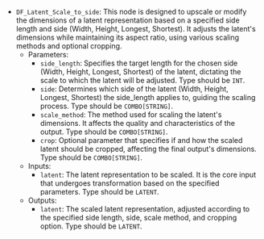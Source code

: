 - `DF_Latent_Scale_to_side`: This node is designed to upscale or modify the dimensions of a latent representation based on a specified side length and side (Width, Height, Longest, Shortest). It adjusts the latent's dimensions while maintaining its aspect ratio, using various scaling methods and optional cropping.
    - Parameters:
        - `side_length`: Specifies the target length for the chosen side (Width, Height, Longest, Shortest) of the latent, dictating the scale to which the latent will be adjusted. Type should be `INT`.
        - `side`: Determines which side of the latent (Width, Height, Longest, Shortest) the side_length applies to, guiding the scaling process. Type should be `COMBO[STRING]`.
        - `scale_method`: The method used for scaling the latent's dimensions. It affects the quality and characteristics of the output. Type should be `COMBO[STRING]`.
        - `crop`: Optional parameter that specifies if and how the scaled latent should be cropped, affecting the final output's dimensions. Type should be `COMBO[STRING]`.
    - Inputs:
        - `latent`: The latent representation to be scaled. It is the core input that undergoes transformation based on the specified parameters. Type should be `LATENT`.
    - Outputs:
        - `latent`: The scaled latent representation, adjusted according to the specified side length, side, scale method, and cropping option. Type should be `LATENT`.
